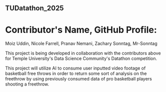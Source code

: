 ## TUDatathon_2025
# Contributor's Name, GitHub Profile:
Moiz Uddin, 
Nicole Farrell, 
Pranav Nemani, 
Zachary Sonntag, Mr-Sonntag

This project is being developed in collaboration with the contributors above for Temple University's Data Science Community's Datathon competition.

This project will utilize AI to consume user inputted video footage of basketball free throws in order to return some sort of analysis on the freethrow by using previously consumed data of pro basketball players shooting a freethrow. 
